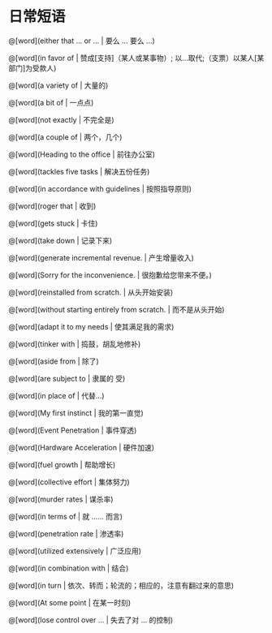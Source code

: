 # 日常短语

<masonry>

@[word](either that ... or ... | 要么 ... 要么 ...)

@[word](in favor of  | 赞成[支持]（某人或某事物）; 以…取代;（支票）以某人[某部门]为受款人)

@[word](a variety of | 大量的)

@[word](a bit of | 一点点)

@[word](not exactly | 不完全是)

@[word](a couple of | 两个，几个)

@[word](Heading to the office | 前往办公室)

@[word](tackles five tasks | 解决五份任务)

@[word](in accordance with guidelines | 按照指导原则)

@[word](roger that | 收到)

@[word](gets stuck | 卡住)

@[word](take down | 记录下来)

@[word](generate incremental revenue. | 产生增量收入)

@[word](Sorry for the inconvenience. | 很抱歉给您带来不便。)

@[word](reinstalled from scratch. | 从头开始安装)

@[word](without starting entirely from scratch. | 而不是从头开始)

@[word](adapt it to my needs | 使其满足我的需求)

@[word](tinker with | 捣鼓，胡乱地修补)

@[word](aside from | 除了)

@[word](are subject to | 隶属的 受)

@[word](in place of | 代替…)

@[word](My first instinct | 我的第一直觉)

@[word](Event Penetration | 事件穿透)

@[word](Hardware Acceleration | 硬件加速)

@[word](fuel growth | 帮助增长)

@[word](collective effort | 集体努力)

@[word](murder rates | 谋杀率)

@[word](in terms of | 就 ...... 而言)

@[word](penetration rate | 渗透率)

@[word](utilized extensively | 广泛应用)

@[word](in combination with | 结合)

@[word](in turn | 依次、转而；轮流的；相应的，注意有翻过来的意思)

@[word](At some point | 在某一时刻)

@[word](lose control over ... | 失去了对 ... 的控制)

</masonry>

 

